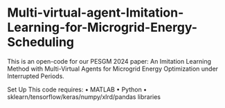 # Multi-virtual-agent-Imitation-Learning-for-Microgrid-Energy-Scheduling
This is an open-code for our PESGM 2024 paper: An Imitation Learning Method with Multi-Virtual Agents for Microgrid Energy Optimization under Interrupted Periods.

Set Up
This code requires:
•	MATLAB
•	Python
•	sklearn/tensorflow/keras/numpy/xlrd/pandas libraries
